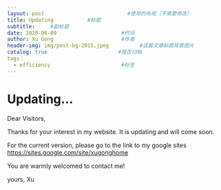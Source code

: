 ```yaml
---
layout: post                           #使用的布局（不需要修改）
title: Updating           #标题
subtitle:     #副标题
date: 2020-06-09                     #时间
author: Xu Gong                      #作者
header-img: img/post-bg-2015.jpeg          #这篇文章标题背景图片
catalog: true                       #是否归档
tags： 
  - efficiency                       #标签
---
```




# Updating...

Dear Visitors, 

Thanks for your interest in my website. It is updating and will come soon.

For the current version, please go to the link to my google sites https://sites.google.com/site/xugonghome

You are warmly welcomed to contact me!

yours,
Xu

